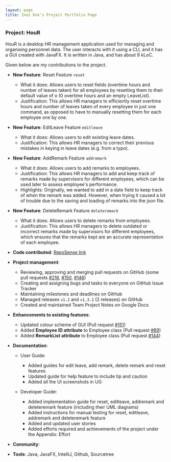 ```yaml
---
layout: page
title: Inez Kok's Project Portfolio Page
---
```


### Project: HouR

HouR is a desktop HR management application used for managing and organising personnel data.
The user interacts with it using a CLI, and it has a GUI created with JavaFX.
It is written in Java, and has about 9 kLoC.

Given below are my contributions to the project.

* **New Feature**: Reset Feature `reset`
    * What it does: Allows users to reset fields (overtime hours and number of leaves taken) for all employees by resetting them to their default value of o (0 overtime hours and an empty LeaveList).
    * Justification: This allows HR managers to efficiently reset overtime hours and number of leaves taken of every employee in just one command, as opposed to have to manually resetting them for each employee one by one.

* **New Feature**: EditLeave Feature `editleave`
  * What it does: Allows users to edit existing leave dates.
  * Justification: This allows HR managers to correct their previous mistakes in keying in leave dates (e.g. from a typo).

* **New Feature**: AddRemark Feature `addremark`
  * What it does: Allows users to add remarks to employees.
  * Justification: This allows HR managers to add and keep track of remarks made by supervisors for different employees, which can be used later to assess employee's performance.
  * Highlights: Originally, we wanted to add in a date field to keep track of when the remark was added. However, when trying it caused a lot of trouble due to the saving and loading of remarks into the json file.

* **New Feature**: DeleteRemark Feature `deleteremark`
  * What it does: Allows users to delete remarks from employees.
  * Justification: This allows HR managers to delete outdated or incorrect remarks made by supervisors for different employees, which ensures that the remarks kept are an accurate representation of each employee.

* **Code contributed**: [RepoSense link](https://nus-cs2103-ay2324s1.github.io/tp-dashboard/?search=inezkok&breakdown=true)

* **Project management**:
  * Reviewing, approving and merging pull requests on GitHub (some pull requests [#216](https://github.com/AY2324S1-CS2103T-W12-1/tp/pull/216), [#150](https://github.com/AY2324S1-CS2103T-W12-1/tp/pull/150), [#146](https://github.com/AY2324S1-CS2103T-W12-1/tp/pull/146))
  * Creating and assigning bugs and tasks to everyone on GitHub Issue Tracker
  * Maintaining milestones and deadlines on GitHub
  * Managed releases `v1.2` and `v1.3.2` (2 releases) on GitHub
  * Created and maintained Team Project Notes on Google Docs

* **Enhancements to existing features**:
  * Updated colour scheme of GUI (Pull request [#151](https://github.com/AY2324S1-CS2103T-W12-1/tp/pull/151))
  * Added **Employee ID attribute** to Employee class (Pull request [#89](https://github.com/AY2324S1-CS2103T-W12-1/tp/pull/89))
  * Added **RemarkList attribute** to Employee class (Pull request [#144](https://github.com/AY2324S1-CS2103T-W12-1/tp/pull/144))

* **Documentation**:
    * User Guide:
      * Added guides for edit leave, add remark, delete remark and reset features
      * Updated guide for help feature to include tip and caution
      * Added all the UI screenshots in UG

    * Developer Guide:
      * Added implementation guide for reset, editleave, addremark and deleteremark feature (including their UML diagrams)
      * Added instructions for manual testing for reset, editleave, addremark and deleteremark feature
      * Added and updated user stories
      * Added efforts required and achievements of the project under the Appendix: Effort

* **Community**:

* **Tools**: Java, JavaFX, IntelliJ, Github, Sourcetree
